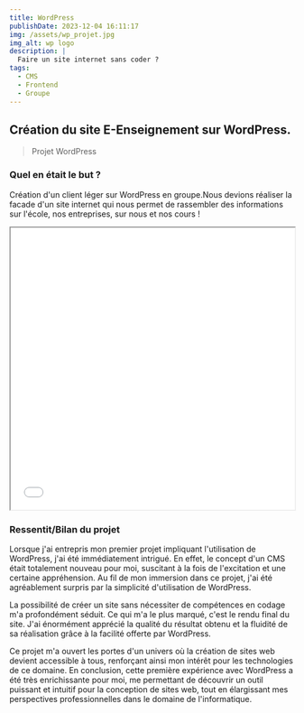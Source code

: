 ```yaml
---
title: WordPress
publishDate: 2023-12-04 16:11:17
img: /assets/wp_projet.jpg
img_alt: wp logo
description: |
  Faire un site internet sans coder ?
tags:
  - CMS
  - Frontend
  - Groupe
---
```


## Création du site E-Enseignement sur WordPress.

> Projet WordPress 

### Quel en était le but ?

Création d'un client léger sur WordPress en groupe.Nous devions réaliser la facade d'un site internet qui nous permet de rassembler des informations sur l'école, nos entreprises, sur nous et nos cours !


<div>
    <iframe src="\pdf\wp_projet.pdf" width="100%" height="500px"></iframe>
</div>

### Ressentit/Bilan du projet

Lorsque j'ai entrepris mon premier projet impliquant l'utilisation de WordPress, j'ai été immédiatement intrigué. En effet, le concept d'un CMS était totalement nouveau pour moi, suscitant à la fois de l'excitation et une certaine appréhension. Au fil de mon immersion dans ce projet, j'ai été agréablement surpris par la simplicité d'utilisation de WordPress. 

La possibilité de créer un site sans nécessiter de compétences en codage m'a profondément séduit. Ce qui m'a le plus marqué, c'est le rendu final du site. J'ai énormément apprécié la qualité du résultat obtenu et la fluidité de sa réalisation grâce à la facilité offerte par WordPress. 

Ce projet m'a ouvert les portes d'un univers où la création de sites web devient accessible à tous, renforçant ainsi mon intérêt pour les technologies de ce domaine. En conclusion, cette première expérience avec WordPress a été très enrichissante pour moi, me permettant de découvrir un outil puissant et intuitif pour la conception de sites web, tout en élargissant mes perspectives professionnelles dans le domaine de l'informatique.